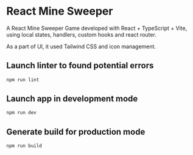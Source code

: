 # React Mine Sweeper

A React Mine Sweeper Game developed with React + TypeScript + Vite, using local states, handlers, custom hooks and react router.

As a part of UI, it used Tailwind CSS and icon management.

## Launch linter to found potential errors

```bash
npm run lint
```

## Launch app in development mode

```bash
npm run dev
```

## Generate build for production mode

```bash
npm run build
```
